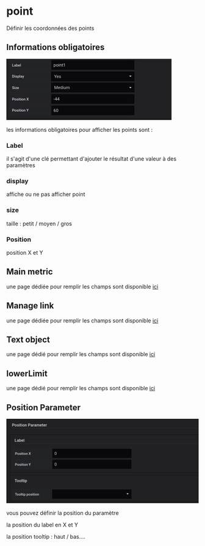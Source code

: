 
# point
Définir les coordonnées des points



## Informations obligatoires


![saisie point](coordinates/screen-point/obligatoire.jpg)


les informations obligatoires pour afficher les points sont : 



### Label 

il s'agit d'une clé permettant d'ajouter le résultat d'une valeur à des paramètres 

### display

affiche ou ne pas afficher point

### size

taille : petit / moyen / gros

### Position

position X et Y




## Main metric

une page dédiée pour remplir les champs sont disponible [ici](coordinates-space-main-metric.md)



## Manage link

une page dédiée pour remplir les champs sont disponible [ici](coordinates-manage-link.md)




## Text object


une page dédié pour remplir les champs sont disponible [ici](coordinates-text-object.md)




## lowerLimit



une page dédié pour remplir les champs sont disponible [ici](coordinates-lower-limit.md)



## Position Parameter


![position parameter](coordinates/screen-point/position-parameter.jpg)

vous pouvez définir la position du paramètre 


la position du label en X et Y


la position tooltip : 
haut / bas....








